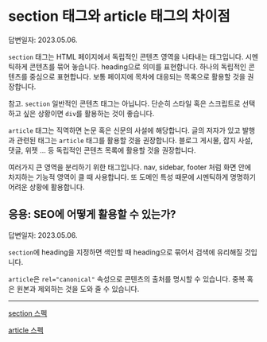 # section 태그와 article 태그의 차이점

답변일자: 2023.05.06.

`section` 태그는 HTML 페이지에서 독립적인 콘텐츠 영역을 나타내는 태그입니다. 시멘틱하게 콘텐츠를 묶어 놓습니다. heading으로 의미를 표현합니다. 하나의 독립적인 콘텐츠를 중심으로 표현합니다. 보통 페이지에 목차에 대응되는 목록으로 활용할 것을 권장합니다.

참고. `section` 일반적인 콘텐츠 태그는 아닙니다. 단순히 스타일 혹은 스크립트로 선택하고 싶은 상황이면 `div`를 활용하는 것이 좋습니다.

`article` 태그는 직역하면 논문 혹은 신문의 사설에 해당합니다. 글의 저자가 있고 발행과 관련된 태그는 `article` 태그를 활용할 것을 권장합니다. 블로그 게시물, 잡지 사설, 댓글, 위젯 ... 등 독립적인 콘텐츠 목록에 활용할 것을 권장합니다.

여러가지 큰 영역을 분리하기 위한 태그입니다. nav, sidebar, footer 처럼 화면 안에 차지하는 기능적 영역이 클 때 사용합니다. 또 도메인 특성 때문에 시멘틱하게 명명하기 어려운 상황에 활용합니다.

## 응용: SEO에 어떻게 활용할 수 있는가?

답변일자: 2023.05.06.

`section`에 heading을 지정하면 색인할 때 heading으로 묶어서 검색에 유리해질 것입니다.

`article`은 `rel="canonical"` 속성으로 콘텐츠의 출처를 명시할 수 있습니다. 중복 혹은 원본과 제외하는 것을 도와 줄 수 있습니다.

---

[section 스펙](https://html.spec.whatwg.org/multipage/sections.html#the-section-element)

[article 스펙](https://html.spec.whatwg.org/multipage/sections.html#the-article-element)
